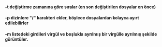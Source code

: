 #### -t değiştirme zamanına göre sıralar (en son değiştirilen dosyalar en önce)
#### -p dizinlere "/" karakteri ekler, böylece dosyalardan kolayca ayırt edilebilirler
#### -m listedeki girdileri virgül ve boşlukla ayrılmış bir virgülle ayrılmış şekilde görüntüler.
